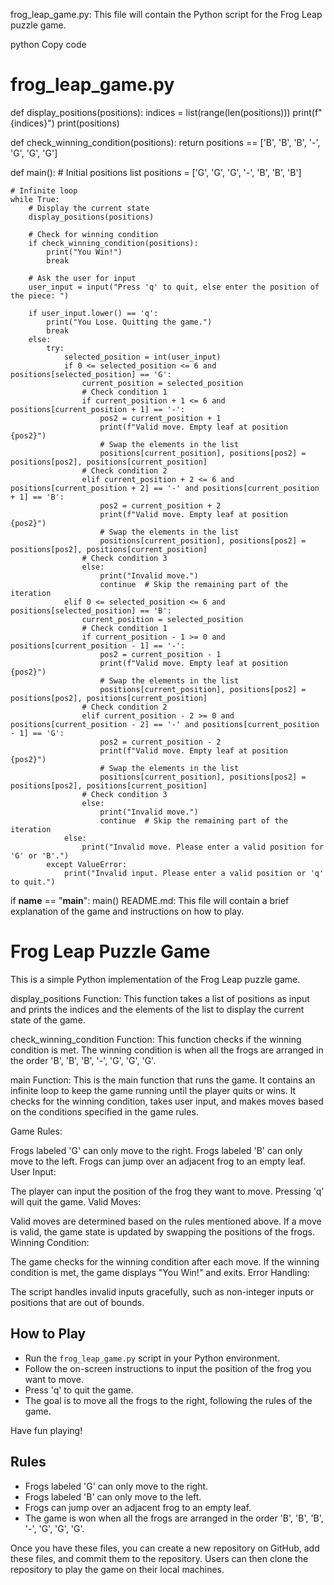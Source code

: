 frog_leap_game.py: This file will contain the Python script for the Frog Leap puzzle game.

python
Copy code
# frog_leap_game.py

def display_positions(positions):
    indices = list(range(len(positions)))
    print(f"{indices}")
    print(positions)

def check_winning_condition(positions):
    return positions == ['B', 'B', 'B', '-', 'G', 'G', 'G']

def main():
    # Initial positions list
    positions = ['G', 'G', 'G', '-', 'B', 'B', 'B']
    
    # Infinite loop
    while True:
        # Display the current state
        display_positions(positions)

        # Check for winning condition
        if check_winning_condition(positions):
            print("You Win!")
            break

        # Ask the user for input
        user_input = input("Press 'q' to quit, else enter the position of the piece: ")

        if user_input.lower() == 'q':
            print("You Lose. Quitting the game.")
            break
        else:
            try:
                selected_position = int(user_input)
                if 0 <= selected_position <= 6 and positions[selected_position] == 'G':
                    current_position = selected_position
                    # Check condition 1
                    if current_position + 1 <= 6 and positions[current_position + 1] == '-':
                        pos2 = current_position + 1
                        print(f"Valid move. Empty leaf at position {pos2}")
                        # Swap the elements in the list
                        positions[current_position], positions[pos2] = positions[pos2], positions[current_position]
                    # Check condition 2
                    elif current_position + 2 <= 6 and positions[current_position + 2] == '-' and positions[current_position + 1] == 'B':
                        pos2 = current_position + 2
                        print(f"Valid move. Empty leaf at position {pos2}")
                        # Swap the elements in the list
                        positions[current_position], positions[pos2] = positions[pos2], positions[current_position]
                    # Check condition 3
                    else:
                        print("Invalid move.")
                        continue  # Skip the remaining part of the iteration
                elif 0 <= selected_position <= 6 and positions[selected_position] == 'B':
                    current_position = selected_position
                    # Check condition 1
                    if current_position - 1 >= 0 and positions[current_position - 1] == '-':
                        pos2 = current_position - 1
                        print(f"Valid move. Empty leaf at position {pos2}")
                        # Swap the elements in the list
                        positions[current_position], positions[pos2] = positions[pos2], positions[current_position]
                    # Check condition 2
                    elif current_position - 2 >= 0 and positions[current_position - 2] == '-' and positions[current_position - 1] == 'G':
                        pos2 = current_position - 2
                        print(f"Valid move. Empty leaf at position {pos2}")
                        # Swap the elements in the list
                        positions[current_position], positions[pos2] = positions[pos2], positions[current_position]
                    # Check condition 3
                    else:
                        print("Invalid move.")
                        continue  # Skip the remaining part of the iteration
                else:
                    print("Invalid move. Please enter a valid position for 'G' or 'B'.")
            except ValueError:
                print("Invalid input. Please enter a valid position or 'q' to quit.")

if __name__ == "__main__":
    main()
README.md: This file will contain a brief explanation of the game and instructions on how to play.

# Frog Leap Puzzle Game

This is a simple Python implementation of the Frog Leap puzzle game.

display_positions Function: This function takes a list of positions as input and prints the indices and the elements of the list to display the current state of the game.

check_winning_condition Function: This function checks if the winning condition is met. The winning condition is when all the frogs are arranged in the order 'B', 'B', 'B', '-', 'G', 'G', 'G'.

main Function: This is the main function that runs the game. It contains an infinite loop to keep the game running until the player quits or wins. It checks for the winning condition, takes user input, and makes moves based on the conditions specified in the game rules.

Game Rules:

Frogs labeled 'G' can only move to the right.
Frogs labeled 'B' can only move to the left.
Frogs can jump over an adjacent frog to an empty leaf.
User Input:

The player can input the position of the frog they want to move.
Pressing 'q' will quit the game.
Valid Moves:

Valid moves are determined based on the rules mentioned above.
If a move is valid, the game state is updated by swapping the positions of the frogs.
Winning Condition:

The game checks for the winning condition after each move.
If the winning condition is met, the game displays "You Win!" and exits.
Error Handling:

The script handles invalid inputs gracefully, such as non-integer inputs or positions that are out of bounds.
## How to Play

- Run the `frog_leap_game.py` script in your Python environment.
- Follow the on-screen instructions to input the position of the frog you want to move.
- Press 'q' to quit the game.
- The goal is to move all the frogs to the right, following the rules of the game.

Have fun playing!

## Rules

- Frogs labeled 'G' can only move to the right.
- Frogs labeled 'B' can only move to the left.
- Frogs can jump over an adjacent frog to an empty leaf.
- The game is won when all the frogs are arranged in the order 'B', 'B', 'B', '-', 'G', 'G', 'G'.



Once you have these files, you can create a new repository on GitHub, add these files, and commit them to the repository. Users can then clone the repository to play the game on their local machines.
